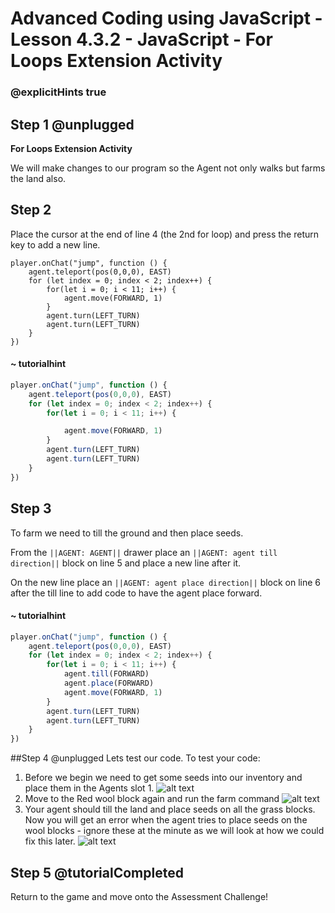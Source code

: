 # Advanced Coding using JavaScript - Lesson 4.3.2 - JavaScript - For Loops Extension Activity

### @explicitHints true

## Step 1 @unplugged
**For Loops Extension Activity**

We will make changes to our program so the Agent not only walks but farms the land also.

## Step 2
Place the cursor at the end of line 4 (the 2nd for loop) and press the return key to add a new line.
```template
player.onChat("jump", function () {
    agent.teleport(pos(0,0,0), EAST)
    for (let index = 0; index < 2; index++) {
        for(let i = 0; i < 11; i++) {
            agent.move(FORWARD, 1)
        } 
        agent.turn(LEFT_TURN)    
        agent.turn(LEFT_TURN)   	
    }   
})
```
#### ~ tutorialhint
```javascript
player.onChat("jump", function () {
    agent.teleport(pos(0,0,0), EAST)
    for (let index = 0; index < 2; index++) {
        for(let i = 0; i < 11; i++) {

            agent.move(FORWARD, 1)
        } 
        agent.turn(LEFT_TURN)    
        agent.turn(LEFT_TURN)   	
    }   
})
```
## Step 3 
To farm we need to till the ground and then place seeds.

From the ``||AGENT: AGENT||`` drawer place an ``||AGENT: agent till direction||`` block on line 5 and place a new line after it.

On the new line place an ``||AGENT: agent place direction||``  block on line 6 after the till line to add code to have the agent place forward.

#### ~ tutorialhint
```javascript
player.onChat("jump", function () {
    agent.teleport(pos(0,0,0), EAST)
    for (let index = 0; index < 2; index++) {
        for(let i = 0; i < 11; i++) {
            agent.till(FORWARD)
            agent.place(FORWARD)
            agent.move(FORWARD, 1)
        } 
        agent.turn(LEFT_TURN)    
        agent.turn(LEFT_TURN)   	
    }   
})
```

##Step 4 @unplugged
Lets test our code.
To test your code:
1. Before we begin we need to get some seeds into our inventory and place them in the Agents slot 1.
![alt text](https://advancedjs.codingcredentials.com/Lesson4/4.3.2/images/1.jpg?raw=true "Test")
2. Move to the Red wool block again and run the farm command
![alt text](https://advancedjs.codingcredentials.com/Lesson4/4.3.2/images/2.jpg?raw=true "Test")
3. Your agent should till the land and place seeds on all the grass blocks. Now you will get an error when the agent tries to place seeds on the wool blocks - ignore these at the minute as we will look at how we
could fix this later.
![alt text](https://advancedjs.codingcredentials.com/Lesson4/4.3.2/images/3.jpg?raw=true "Test")

## Step 5 @tutorialCompleted
Return to the game and move onto the Assessment Challenge!
